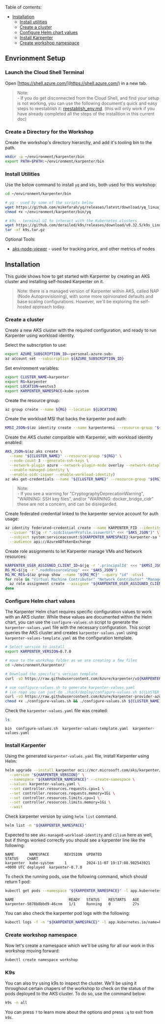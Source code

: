 Table of contents:
- [Installation](#installation)
  - [Install utilities](#install-utilities)
  - [Create a cluster](#create-a-cluster)
  - [Configure Helm chart values](#configure-helm-chart-values)
  - [Install Karpenter](#install-karpenter)
  - [Create workshop namespace](#create-a-workshop-namespace)

## Envrionment Setup

### Launch the Cloud Shell Terminal

Open [https://shell.azure.com/](https://shell.azure.com/) in a new tab.

> Note: <br>
> \- If you do get disconnected from the Cloud Shell, and find your setup is not working, you can use the following document's quick and easy steps to reestablish it: [reestablish_env.md](https://github.com/Azure/karpenter-provider-azure/tree/main/docs/workshops/reestablish_env.md). (this will only work if you have already completed all the steps of the installtion in this current doc)

### Create a Directory for the Workshop 

Create the workshop's directory hierarchy, and add it's tooling bin to the path.

```bash
mkdir -p ~/environment/karpenter/bin
export PATH=$PATH:~/environment/karpenter/bin
```

### Install Utilities

Use the below command to install `yq` and `k9s`, both used for this workshop:

```bash
cd ~/environment/karpenter/bin

# yq - used by some of the scripts below
wget https://github.com/mikefarah/yq/releases/latest/download/yq_linux_amd64 -O ~/environment/karpenter/bin/yq
chmod +x ~/environment/karpenter/bin/yq

# k9s - terminal UI to interact with the Kubernetes clusters
wget https://github.com/derailed/k9s/releases/download/v0.32.5/k9s_Linux_amd64.tar.gz -O ~/environment/karpenter/bin/k9s.tar.gz
tar -xf k9s.tar.gz
```

Optional Tools:
* [aks-node-viewer](https://github.com/azure/aks-node-viewer) - used for tracking price, and other metrics of nodes

## Installation

This guide shows how to get started with Karpenter by creating an AKS cluster and installing self-hosted Karpenter on it.

> Note: there is a managed version of Karpenter within AKS, called NAP (Node Autoprovisioning), with some more opinionated defaults and base scaling configurations. However, we'll be exploring the self-hosted approach today.

### Create a cluster

Create a new AKS cluster with the required configuration, and ready to run Karpenter using workload identity.

Select the subscription to use:

```bash
export AZURE_SUBSCRIPTION_ID=<personal-azure-sub>
az account set --subscription ${AZURE_SUBSCRIPTION_ID}
```

Set environment variables:

```bash
export CLUSTER_NAME=karpenter
export RG=karpenter
export LOCATION=westus3
export KARPENTER_NAMESPACE=kube-system
```

Create the resource group:

```bash
az group create --name ${RG} --location ${LOCATION}
```

Create the workload MSI that backs the karpenter pod auth:

```bash
KMSI_JSON=$(az identity create --name karpentermsi --resource-group "${RG}" --location "${LOCATION}")
```

Create the AKS cluster compatible with Karpenter, with workload identity enabled:

```bash
AKS_JSON=$(az aks create \
  --name "${CLUSTER_NAME}" --resource-group "${RG}" \
  --node-count 3 --generate-ssh-keys \
  --network-plugin azure --network-plugin-mode overlay --network-dataplane cilium \
  --enable-managed-identity \
  --enable-oidc-issuer --enable-workload-identity)
az aks get-credentials --name "${CLUSTER_NAME}" --resource-group "${RG}" --overwrite-existing
```

> Note: <br>
> \- If you see a warning for "CryptographyDeprecationWarning", "WARNING: SSH key files", and/or "WARNING: docker_bridge_cidr" these are not a concern, and can be disregarded. 

Create federated credential linked to the karpenter service account for auth usage:

```bash
az identity federated-credential create --name KARPENTER_FID --identity-name karpentermsi --resource-group "${RG}" \
  --issuer "$(jq -r ".oidcIssuerProfile.issuerUrl" <<< "$AKS_JSON")" \
  --subject system:serviceaccount:${KARPENTER_NAMESPACE}:karpenter-sa \
  --audience api://AzureADTokenExchange
```

Create role assignments to let Karpenter manage VMs and Network resources:

```bash
KARPENTER_USER_ASSIGNED_CLIENT_ID=$(jq -r '.principalId' <<< "$KMSI_JSON")
RG_MC=$(jq -r ".nodeResourceGroup" <<< "$AKS_JSON")
RG_MC_RES=$(az group show --name "${RG_MC}" --query "id" -otsv)
for role in "Virtual Machine Contributor" "Network Contributor" "Managed Identity Operator"; do
  az role assignment create --assignee "${KARPENTER_USER_ASSIGNED_CLIENT_ID}" --scope "${RG_MC_RES}" --role "$role"
done
```

### Configure Helm chart values

The Karpenter Helm chart requires specific configuration values to work with an AKS cluster. While these values are documented within the Helm chart, you can use the `configure-values.sh` script to generate the `karpenter-values.yaml` file with the necessary configuration. This script queries the AKS cluster and creates `karpenter-values.yaml` using `karpenter-values-template.yaml` as the configuration template.

```bash
# Select version to install
export KARPENTER_VERSION=0.7.0

# move to the workshop folder as we are creating a few files
cd ~/environment/karpenter/

# Download the specific's version template
curl -sO https://raw.githubusercontent.com/Azure/karpenter/v${KARPENTER_VERSION}/karpenter-values-template.yaml

# use configure-values.sh to generate karpenter-values.yaml
# (in repo you can just do ./hack/deploy/configure-values.sh ${CLUSTER_NAME} ${RG})
curl -sO https://raw.githubusercontent.com/Azure/karpenter-provider-azure/v${KARPENTER_VERSION}/hack/deploy/configure-values.sh
chmod +x ./configure-values.sh && ./configure-values.sh ${CLUSTER_NAME} ${RG} karpenter-sa karpentermsi
```

Check the `karpenter-values.yaml` file was created:

```bash
ls
```

```
bin  configure-values.sh  karpenter-values-template.yaml  karpenter-values.yaml
```

### Install Karpenter

Using the generated `karpenter-values.yaml` file, install Karpenter using Helm:

```bash
helm upgrade --install karpenter oci://mcr.microsoft.com/aks/karpenter/karpenter \
  --version "${KARPENTER_VERSION}" \
  --namespace "${KARPENTER_NAMESPACE}" --create-namespace \
  --values karpenter-values.yaml \
  --set controller.resources.requests.cpu=1 \
  --set controller.resources.requests.memory=1Gi \
  --set controller.resources.limits.cpu=1 \
  --set controller.resources.limits.memory=1Gi \
  --wait
```

Check karpenter version by using `helm list` command.

```bash
helm list -n "${KARPENTER_NAMESPACE}"
```

Expected to see `aks-managed-workload-identity` and `cilium` here as well, but if things worked correctly you should see a karpenter line like the following:

```
NAME       NAMESPACE       REVISION  UPDATED                                 STATUS    CHART
karpenter  kube-system     1         2024-11-07 19:17:08.982543921 +0000 UTC deployed  karpenter-0.7.0
```

To check the running pods, use the following command, which should return 1 pod:

```bash
kubectl get pods --namespace "${KARPENTER_NAMESPACE}" -l app.kubernetes.io/name=karpenter
```

```
NAME                         READY   STATUS    RESTARTS   AGE
karpenter-5878b8bbd9-46cnm   1/1     Running   0          27s
```

You can also check the karpenter pod logs with the following:

```bash
kubectl logs -f -n "${KARPENTER_NAMESPACE}" -l app.kubernetes.io/name=karpenter -c controller
```

### Create workshop namespace

Now let's create a namespace which we'll be using for all our work in this workshop moving forward:

```bash
kubectl create namespace workshop
```

### K9s

You can also try using k9s to inspect the cluster. We'll be using it throughout certain chapers of the workshop to check on the status of the pods deployed to the AKS cluster. To do so, use the command below:

```bash
k9s -n all
```

You can press `?` to learn more about the options and press `:q` to exit from `k9s`.
